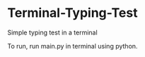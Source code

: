 # Terminal-Typing-Test
Simple typing test in a terminal

To run, run main.py in terminal using python.